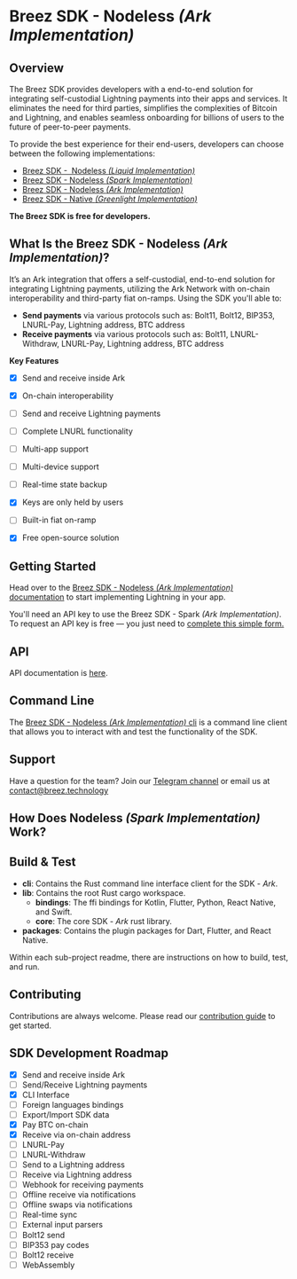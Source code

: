 # Breez SDK - Nodeless *(Ark Implementation)*

## **Overview**

The Breez SDK provides developers with a end-to-end solution for integrating self-custodial Lightning payments into their apps and services. It eliminates the need for third parties, simplifies the complexities of Bitcoin and Lightning, and enables seamless onboarding for billions of users to the future of peer-to-peer payments.

To provide the best experience for their end-users, developers can choose between the following implementations:

- [Breez SDK -  Nodeless *(Liquid Implementation)*](https://sdk-doc-liquid.breez.technology/)
- [Breez SDK - Nodeless *(Spark Implementation)*](https://sdk-doc-spark.breez.technology/)
- [Breez SDK - Nodeless *(Ark Implementation)*](https://sdk-doc-ark.breez.technology/)
- [Breez SDK - Native *(Greenlight Implementation)*](https://sdk-doc.breez.technology/)


**The Breez SDK is free for developers.**

## **What Is the Breez SDK - Nodeless *(Ark Implementation)*?**

It’s an Ark integration that offers a self-custodial, end-to-end solution for integrating Lightning payments, utilizing the Ark Network with on-chain interoperability and third-party fiat on-ramps. Using the SDK you'll able to:

- **Send payments** via various protocols such as: Bolt11, Bolt12, BIP353, LNURL-Pay, Lightning address, BTC address
- **Receive payments** via various protocols such as: Bolt11, LNURL-Withdraw, LNURL-Pay, Lightning address, BTC address
  
**Key Features**

- [x] Send and receive inside Ark
- [x] On-chain interoperability
- [ ] Send and receive Lightning payments 
- [ ] Complete LNURL functionality
- [ ] Multi-app support
- [ ] Multi-device support
- [ ] Real-time state backup
- [x] Keys are only held by users
- [ ] Built-in fiat on-ramp
- [x] Free open-source solution


## Getting Started 

Head over to the [Breez SDK - Nodeless *(Ark Implementation)* documentation](https://sdk-doc-ark.breez.technology/) to start implementing Lightning in your app.

You'll need an API key to use the Breez SDK - Spark *(Ark Implementation)*. To request an API key is free — you just need to [complete this simple form.](https://breez.technology/request-api-key/#contact-us-form-sdk)

## **API**

API documentation is [here](https://breez.github.io/breez-sdk-ark/breez_sdk_ark/).

## **Command Line**

The [Breez SDK - Nodeless *(Ark Implementation)* cli](https://github.com/breez/breez-sdk-ark/tree/main/cli) is a command line client that allows you to interact with and test the functionality of the SDK.

## **Support**

Have a question for the team? Join our [Telegram channel](https://t.me/breezsdk) or email us at [contact@breez.technology](mailto:contact@breez.technology) 

## How Does Nodeless *(Spark Implementation)* Work?

## **Build & Test**

- **cli**:  Contains the Rust command line interface client for the SDK - *Ark*.
- **lib**: Contains the root Rust cargo workspace.
    - **bindings**: The ffi bindings for Kotlin, Flutter, Python, React Native, and Swift.
    - **core**: The core SDK - *Ark* rust library.
- **packages**: Contains the plugin packages for Dart, Flutter, and React Native.

Within each sub-project readme, there are instructions on how to build, test, and run.

## **Contributing**

Contributions are always welcome. Please read our [contribution guide](CONTRIBUTING.md) to get started.

## **SDK Development Roadmap**

- [x]  Send and receive inside Ark
- [ ]  Send/Receive Lightning payments
- [x]  CLI Interface
- [ ]  Foreign languages bindings
- [ ]  Export/Import SDK data
- [x]  Pay BTC on-chain
- [x]  Receive via on-chain address
- [ ]  LNURL-Pay
- [ ]  LNURL-Withdraw
- [ ]  Send to a Lightning address
- [ ]  Receive via Lightning address
- [ ]  Webhook for receiving payments
- [ ]  Offline receive via notifications
- [ ]  Offline swaps via notifications
- [ ]  Real-time sync
- [ ]  External input parsers
- [ ]  Bolt12 send
- [ ]  BIP353 pay codes
- [ ]  Bolt12 receive
- [ ]  WebAssembly 
